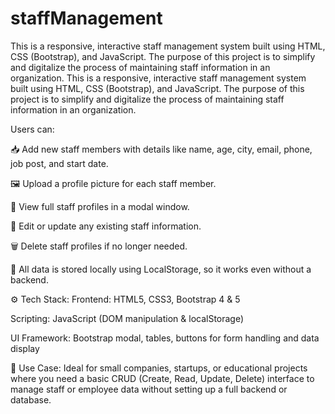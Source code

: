 # staffManagement
This is a responsive, interactive staff management system built using HTML, CSS (Bootstrap), and JavaScript. The purpose of this project is to simplify and digitalize the process of maintaining staff information in an organization.
This is a responsive, interactive staff management system built using HTML, CSS (Bootstrap), and JavaScript. The purpose of this project is to simplify and digitalize the process of maintaining staff information in an organization.

Users can:

📥 Add new staff members with details like name, age, city, email, phone, job post, and start date.

🖼️ Upload a profile picture for each staff member.

👀 View full staff profiles in a modal window.

📝 Edit or update any existing staff information.

🗑️ Delete staff profiles if no longer needed.

💾 All data is stored locally using LocalStorage, so it works even without a backend.

⚙️ Tech Stack:
Frontend: HTML5, CSS3, Bootstrap 4 & 5

Scripting: JavaScript (DOM manipulation & localStorage)

UI Framework: Bootstrap modal, tables, buttons for form handling and data display

🎯 Use Case:
Ideal for small companies, startups, or educational projects where you need a basic CRUD (Create, Read, Update, Delete) interface to manage staff or employee data without setting up a full backend or database.
